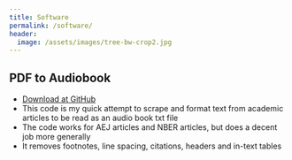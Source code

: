 ```yaml
---
title: Software
permalink: /software/
header:
  image: /assets/images/tree-bw-crop2.jpg
---
```


## PDF to Audiobook 
- [Download at GitHub](https://github.com/jbc50/article_audiobook)
- This code is my quick attempt to scrape and format text from academic articles to be read as an audio book txt file
- The code works for AEJ articles and NBER articles, but does a decent job more generally
- It removes footnotes, line spacing, citations, headers and in-text tables